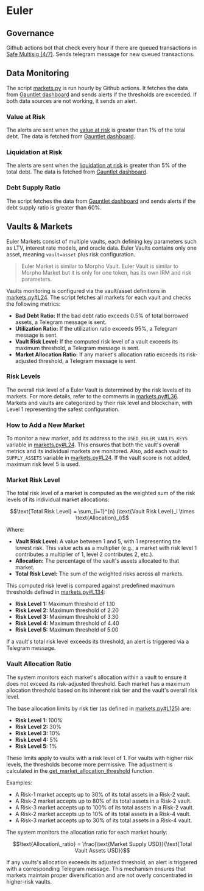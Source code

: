 # Euler

## Governance

Github actions bot that check every hour if there are queued transactions in [Safe Multisig (4/7)](https://app.safe.global/transactions/queue?safe=eth%3A0xcAD001c30E96765aC90307669d578219D4fb1DCe). Sends telegram message for new queued transactions.

## Data Monitoring

The script [markets.py](markets.py) is run hourly by Github actions. It fetches the data from [Gauntlet dashboard](https://dashboards.gauntlet.xyz/protocols/euler) and sends alerts if the thresholds are exceeded. If both data sources are not working, it sends an alert.

### Value at Risk

The alerts are sent when the [value at risk](markets.py#L52) is greater than 1% of the total debt. The data is fetched from [Gauntlet dashboard](https://dashboards.gauntlet.xyz/protocols/euler).

### Liquidation at Risk

The alerts are sent when the [liquidation at risk](markets.py#L65) is greater than 5% of the total debt. The data is fetched from [Gauntlet dashboard](https://dashboards.gauntlet.xyz/protocols/euler).

### Debt Supply Ratio

The script fetches the data from [Gauntlet dashboard](https://dashboards.gauntlet.xyz/protocols/euler) and sends alerts if the debt supply ratio is greater than 60%.

## Vaults & Markets

Euler Markets consist of multiple vaults, each defining key parameters such as LTV, interest rate models, and oracle data. Euler Vaults contains only one asset, meaning `vault=asset` plus risk configuration.

> Euler Market is similar to Morpho Vault. Euler Vault is similar to Morpho Market but it is only for one token, has its own IRM and risk parameters.

Vaults monitoring is configured via the vault/asset definitions in [markets.py#L24](./markets.py#L24). The script fetches all markets for each vault and checks the following metrics:

- **Bad Debt Ratio:** If the bad debt ratio exceeds 0.5% of total borrowed assets, a Telegram message is sent.
- **Utilization Ratio:** If the utilization ratio exceeds 95%, a Telegram message is sent.
- **Vault Risk Level:** If the computed risk level of a vault exceeds its maximum threshold, a Telegram message is sent.
- **Market Allocation Ratio:** If any market's allocation ratio exceeds its risk-adjusted threshold, a Telegram message is sent.

### Risk Levels

The overall risk level of a Euler Vault is determined by the risk levels of its markets. For more details, refer to the comments in [markets.py#L36](./markets.py#L36). Markets and vaults are categorized by their risk level and blockchain, with Level 1 representing the safest configuration.

### How to Add a New Market

To monitor a new market, add its address to the `USED_EULER_VAULTS_KEYS` variable in [markets.py#L24](./markets.py#L24). This ensures that both the vault's overall metrics and its individual markets are monitored. Also, add each vault to `SUPPLY_ASSETS` variable in [markets.py#L24](./markets.py#L24). If the vault score is not added, maximum risk level 5 is used.

### Market Risk Level

The total risk level of a market is computed as the weighted sum of the risk levels of its individual market allocations:

```math
\text{Total Risk Level} = \sum_{i=1}^{n} (\text{Vault Risk Level}_i \times \text{Allocation}_i)
```

Where:

- **Vault Risk Level:** A value between 1 and 5, with 1 representing the lowest risk. This value acts as a multiplier (e.g., a market with risk level 1 contributes a multiplier of 1, level 2 contributes 2, etc.).
- **Allocation:** The percentage of the vault's assets allocated to that market.
- **Total Risk Level:** The sum of the weighted risks across all markets.

This computed risk level is compared against predefined maximum thresholds defined in [markets.py#L134](./markets.py#L134):

- **Risk Level 1:** Maximum threshold of 1.10
- **Risk Level 2:** Maximum threshold of 2.20
- **Risk Level 3:** Maximum threshold of 3.30
- **Risk Level 4:** Maximum threshold of 4.40
- **Risk Level 5:** Maximum threshold of 5.00

If a vault's total risk level exceeds its threshold, an alert is triggered via a Telegram message.

### Vault Allocation Ratio

The system monitors each market's allocation within a vault to ensure it does not exceed its risk-adjusted threshold. Each market has a maximum allocation threshold based on its inherent risk tier and the vault's overall risk level.

The base allocation limits by risk tier (as defined in [markets.py#L125](./markets.py#L125)) are:

- **Risk Level 1:** 100%
- **Risk Level 2:** 30%
- **Risk Level 3:** 10%
- **Risk Level 4:** 5%
- **Risk Level 5:** 1%

These limits apply to vaults with a risk level of 1. For vaults with higher risk levels, the thresholds become more permissive. The adjustment is calculated in the [get_market_allocation_threshold](./markets.py#L143) function.

Examples:

- A Risk-1 market accepts up to 30% of its total assets in a Risk-2 vault.
- A Risk-2 market accepts up to 80% of its total assets in a Risk-2 vault.
- A Risk-3 market accepts up to 100% of its total assets in a Risk-2 vault.
- A Risk-2 market accepts up to 10% of its total assets in a Risk-4 vault.
- A Risk-3 market accepts up to 30% of its total assets in a Risk-4 vault.

The system monitors the allocation ratio for each market hourly:

```math
\text{Allocation\_ratio} = \frac{\text{Market Supply USD}}{\text{Total Vault Assets USD}}
```

If any vaults's allocation exceeds its adjusted threshold, an alert is triggered with a corresponding Telegram message. This mechanism ensures that markets maintain proper diversification and are not overly concentrated in higher-risk vaults.
